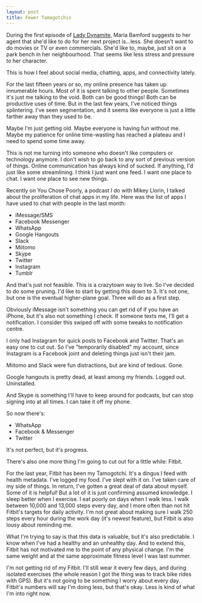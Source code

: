 ```yaml
---
layout: post
title: Fewer Tamagotchis
---
```


During the first episode of [Lady Dynamite](https://en.wikipedia.org/wiki/Lady_Dynamite), Maria Bamford suggests to her agent that she'd like to do for her next project is...less. She doesn't want to do movies or TV or even commercials. She'd like to, maybe, just sit on a park bench in her neighbourhood. That seems like less stress and pressure to her character. 

This is how I feel about social media, chatting, apps, and connectivity lately. 

For the last fifteen years or so, my online presence has taken up innumerable hours. Most of it is spent talking to other people. Sometimes it's just me talking to the void. Both can be good things! Both can be productive uses of time. But in the last few years, I've noticed things splintering. I've seen segmentation, and it seems like everyone is just a little farther away than they used to be. 

Maybe I'm just getting old. Maybe everyone is having fun without me. Maybe my patience for online time-wasting has reached a plateau and I need to spend some time away. 

This is not me turning into someone who doesn't like computers or technology anymore. I don't wish to go back to any sort of previous version of things. Online communication has always kind of sucked. If anything, I'd just like some streamlining. I think I just want one feed. I want one place to chat. I want one place to see new things. 

Recently on You Chose Poorly, a podcast I do with Mikey Llorin, I talked about the proliferation of chat apps in my life. Here was the list of apps I have used to chat with people in the last month:   

* iMessage/SMS
* Facebook Messenger
* WhatsApp
* Google Hangouts
* Slack
* Miitomo
* Skype
* Twitter
* Instagram
* Tumblr

And that's just not feasible. This is a crazytown way to live. So I've decided to do some pruning. I'd like to start by getting this down to 3. It's not one, but one is the eventual higher-plane goal. Three will do as a first step. 

Obviously iMessage isn't something you can get rid of if you have an iPhone, but it's also not something I check. If someone texts me, I'll get a notification. I consider this swiped off with some tweaks to notification centre. 

I only had Instagram for quick posts to Facebook and Twitter. That's an easy one to cut out. So I've "temporarily disabled" my account, since Instagram is a Facebook joint and deleting things just isn't their jam. 

Miitomo and Slack were fun distractions, but are kind of tedious. Gone. 

Google hangouts is pretty dead, at least among my friends. Logged out. Uninstalled. 

And Skype is something I'll have to keep around for podcasts, but can stop signing into at all times. I can take it off my phone. 

So now there's: 

* WhatsApp
* Facebook & Messenger
* Twitter

It's not perfect, but it's progress. 

There's also one more thing I'm going to cut out for a little while: Fitbit. 

For the last year, Fitbit has been my Tamogotchi. It's a dingus I feed with health metadata. I've logged my food. I've slept with it on. I've taken care of my side of things. In return, I've gotten a great deal of data about myself. Some of it is helpful! But a lot of it is just confirming assumed knowledge. I sleep better when I exercise. I eat poorly on days when I walk less. I walk between 10,000 and 13,000 steps every day, and I more often than not hit Fitbit's targets for daily activity. I'm not great about making sure I walk 250 steps every hour during the work day (it's newest feature), but Fitbit is also lousy about reminding me. 

What I'm trying to say is that this data is valuable, but it's also predictable. I know when I've had a healthy and an unhealthy day. And to extend this, Fitbit has not motivated me to the point of any physical change. I'm the same weight and at the same approximate fitness level I was last summer. 

I'm not getting rid of my Fitbit. I'll still wear it every few days, and during isolated exercises (the whole reason I got the thing was to track bike rides with GPS). But it's not going to be something I worry about every day. Fitbit's numbers will say I'm doing less, but that's okay. Less is kind of what I'm into right now. 
